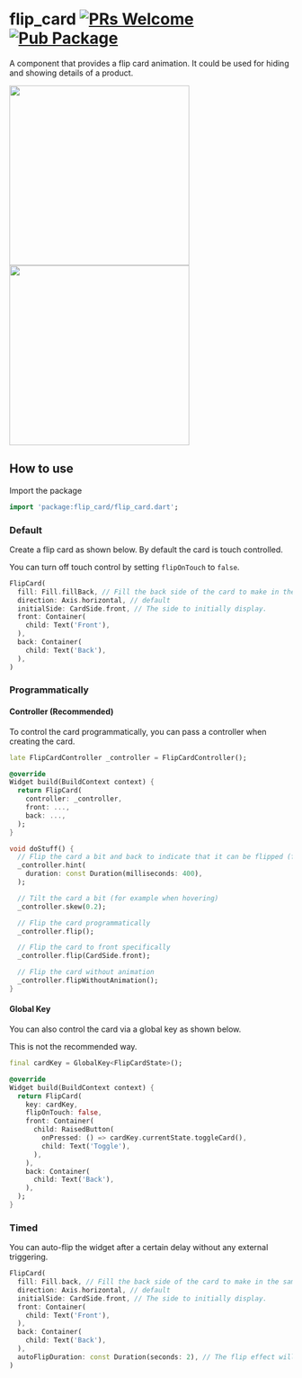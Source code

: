 # flip_card [![PRs Welcome](https://img.shields.io/badge/PRs-welcome-brightgreen.svg)](https://github.com/fedeoo/flip_card/pulls) [![Pub Package](https://img.shields.io/pub/v/flip_card.svg)](https://pub.dartlang.org/packages/flip_card)

A component that provides a flip card animation. It could be used for hiding and showing details of a product.

<p>
  <img src="/screenshots/flip-h.gif?raw=true&v1" width="320" />
  <img src="/screenshots/flip-v.gif?raw=true&v1" width="320" />
</p>

## How to use

Import the package

```dart
import 'package:flip_card/flip_card.dart';
```

### Default

Create a flip card as shown below. By default the card is touch controlled.

You can turn off touch control by setting `flipOnTouch` to `false`.

```dart
FlipCard(
  fill: Fill.fillBack, // Fill the back side of the card to make in the same size as the front.
  direction: Axis.horizontal, // default
  initialSide: CardSide.front, // The side to initially display.
  front: Container(
    child: Text('Front'),
  ),
  back: Container(
    child: Text('Back'),
  ),
)
```

### Programmatically

#### Controller (Recommended)

To control the card programmatically, you can pass a controller
when creating the card.

```dart
late FlipCardController _controller = FlipCardController();

@override
Widget build(BuildContext context) {
  return FlipCard(
    controller: _controller,
    front: ...,
    back: ...,
  );
}

void doStuff() {
  // Flip the card a bit and back to indicate that it can be flipped (for example on page load)
  _controller.hint(
    duration: const Duration(milliseconds: 400),
  );

  // Tilt the card a bit (for example when hovering)
  _controller.skew(0.2);

  // Flip the card programmatically
  _controller.flip();

  // Flip the card to front specifically
  _controller.flip(CardSide.front);

  // Flip the card without animation
  _controller.flipWithoutAnimation();
}
```

#### Global Key

You can also control the card via a global key as shown below.

This is not the recommended way.

```dart
final cardKey = GlobalKey<FlipCardState>();

@override
Widget build(BuildContext context) {
  return FlipCard(
    key: cardKey,
    flipOnTouch: false,
    front: Container(
      child: RaisedButton(
        onPressed: () => cardKey.currentState.toggleCard(),
        child: Text('Toggle'),
      ),
    ),
    back: Container(
      child: Text('Back'),
    ),
  );
}
```

### Timed

You can auto-flip the widget after a certain delay without any external triggering.

```dart
FlipCard(
  fill: Fill.back, // Fill the back side of the card to make in the same size as the front.
  direction: Axis.horizontal, // default
  initialSide: CardSide.front, // The side to initially display.
  front: Container(
    child: Text('Front'),
  ),
  back: Container(
    child: Text('Back'),
  ),
  autoFlipDuration: const Duration(seconds: 2), // The flip effect will work automatically after the 2 seconds
)
```
